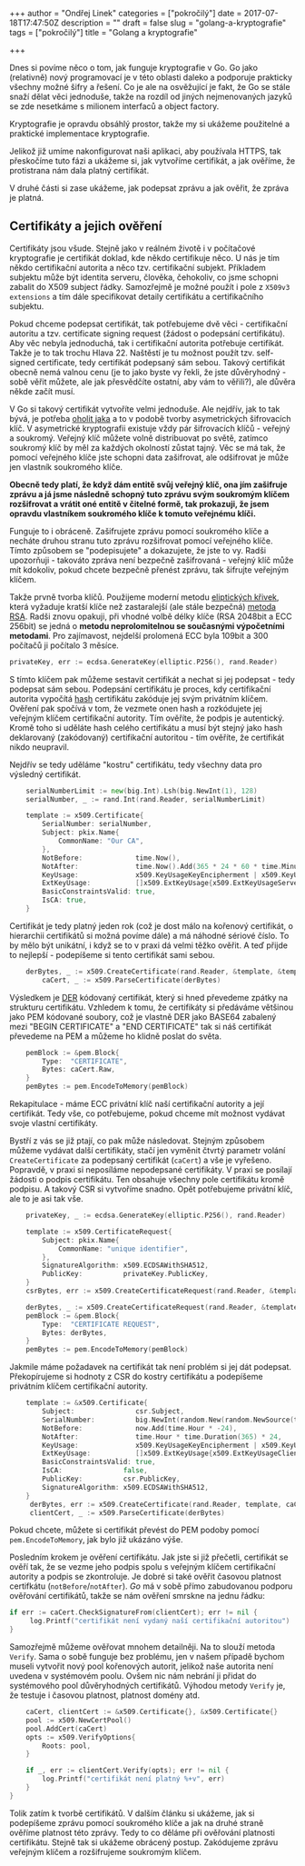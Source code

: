 +++
author = "Ondřej Linek"
categories = ["pokročilý"]
date = 2017-07-18T17:47:50Z
description = ""
draft = false
slug = "golang-a-kryptografie"
tags = ["pokročilý"]
title = "Golang a kryptografie"

+++

Dnes si povíme něco o tom, jak funguje kryptografie v Go. Go jako (relativně) nový programovací je v této oblasti daleko a podporuje prakticky všechny možné šifry a řešení. Co je ale na osvěžující je fakt, že Go se stále snaží dělat věci jednoduše, takže na rozdíl od jiných nejmenovaných jazyků se zde nesetkáme s milionem interfaců a object factory.

Kryptografie je opravdu obsáhlý prostor, takže my si ukážeme použitelné a praktické implementace kryptografie.

Jelikož již umíme nakonfigurovat naši aplikaci, aby používala HTTPS, tak přeskočíme tuto fázi a ukážeme si, jak vytvoříme certifikát, a jak ověříme, že protistrana nám dala platný certifikát.

V druhé části si zase ukážeme, jak podepsat zprávu a jak ověřit, že zpráva je platná.

## Certifikáty a jejich ověření

Certifikáty jsou všude. Stejně jako v reálném životě i v počítačové kryptografie je certifikát doklad, kde někdo certifikuje něco. U nás je tím někdo certifikační autorita a něco tzv. certifikační subjekt. Příkladem subjektu může být identita serveru, člověka, čehokoliv, co jsme schopni zabalit do X509 subject řádky. Samozřejmě je možné použít i pole z `X509v3 extensions` a tím dále specifikovat detaily certifikátu a certifikačního subjektu.

Pokud chceme podepsat certifikát, tak potřebujeme dvě věci - certifikační autoritu a tzv. certificate signing request (žádost o podepsání certifikátu). Aby věc nebyla jednoduchá, tak i certifikační autorita potřebuje certifikát. Takže je to tak trochu Hlava 22. Naštěstí je tu možnost použít tzv. self-signed certificate, tedy certifikát podepsaný sám sebou. Takový certifikát obecně nemá valnou cenu (je to jako byste vy řekli, že jste důvěryhodný - sobě věřit můžete, ale jak přesvědčíte ostatní, aby vám to věřili?), ale důvěra někde začít musí.

V Go si takový certifikát vytvoříte velmi jednoduše. Ale nejdřív, jak to tak bývá, je potřeba [oholit jaka](https://en.wiktionary.org/wiki/yak_shaving) a to v podobě tvorby asymetrických šifrovacích klíč. V asymetrické kryptografii existuje vždy pár šifrovacích klíčů - veřejný a soukromý. Veřejný klíč můžete volně distribuovat po světě, zatímco soukromý klíč by měl za každých okolností zůstat tajný. Věc se má tak, že pomocí veřejného klíče jste schopni data zašifrovat, ale odšifrovat je může jen vlastník soukromého klíče. 

**Obecně tedy platí, že když dám entitě svůj veřejný klíč, ona jím zašifruje zprávu a já jsme následně schopný tuto zprávu svým soukromým klíčem rozšifrovat a vrátit oné entitě v čitelné formě, tak prokazuji, že jsem opravdu vlastníkem soukromého klíče k tomuto veřejnému klíči.**

Funguje to i obráceně. Zašifrujete zprávu pomocí soukromého klíče a necháte druhou stranu tuto zprávu rozšifrovat pomocí veřejného klíče. Tímto způsobem se "podepisujete" a dokazujete, že jste to vy. Radši upozorňuji - takováto zpráva není bezpečně zašifrovaná - veřejný klíč může mít kdokoliv, pokud chcete bezpečně přenést zprávu, tak šifrujte veřejným klíčem.

Takže prvně tvorba klíčů. Použijeme moderní metodu [eliptických křivek](https://cs.wikipedia.org/wiki/Kryptografie_nad_eliptick%C3%BDmi_k%C5%99ivkami), která vyžaduje kratší klíče než zastaralejší (ale stále bezpečná) [metoda RSA](https://cs.wikipedia.org/wiki/RSA). Radši znovu opakuji, při vhodné volbě délky klíče (RSA 2048bit a ECC 256bit) se jedná o **metodu neprolomitelnou se současnými výpočetními metodami**. Pro zajímavost, nejdelší prolomená ECC byla 109bit a 300 počítačů ji počítalo 3 měsíce.

```go
privateKey, err := ecdsa.GenerateKey(elliptic.P256(), rand.Reader)
```

S tímto klíčem pak můžeme sestavit certifikát a nechat si jej podepsat - tedy podepsat sám sebou. Podepsání certifikátu je proces, kdy certifikační autorita vypočítá [hash](https://cs.wikipedia.org/wiki/Ha%C5%A1ovac%C3%AD_funkce) certifikátu zakóduje jej svým privátním klíčem. Ověření pak spočívá v tom, že vezmete onen hash a rozkódujete jej veřejným klíčem certifikační autority. Tím ověříte, že podpis je autentický. Kromě toho si uděláte hash celého certifikátu a musí být stejný jako hash deklarovaný (zakódovaný) certifikační autoritou - tím ověříte, že certifikát nikdo neupravil.

Nejdřív se tedy uděláme "kostru" certifikátu, tedy všechny data pro výsledný certifikát.

```go
	serialNumberLimit := new(big.Int).Lsh(big.NewInt(1), 128)
	serialNumber, _ := rand.Int(rand.Reader, serialNumberLimit)

	template := x509.Certificate{
		SerialNumber: serialNumber,
		Subject: pkix.Name{
			CommonName: "Our CA",
		},
		NotBefore:             time.Now(),
		NotAfter:              time.Now().Add(365 * 24 * 60 * time.Minute),
		KeyUsage:              x509.KeyUsageKeyEncipherment | x509.KeyUsageDigitalSignature | x509.KeyUsageCertSign,
		ExtKeyUsage:           []x509.ExtKeyUsage{x509.ExtKeyUsageServerAuth},
		BasicConstraintsValid: true,
		IsCA: true,
	}
```

Certifikát je tedy platný jeden rok (což je dost málo na kořenový certifikát, o hierarchii certifikátů si možná povíme dále) a má náhodné sériové číslo. To by mělo být unikátní, i když se to v praxi dá velmi těžko ověřit. A teď přijde to nejlepší - podepíšeme si tento certifikát sami sebou.

```go
	derBytes, _ := x509.CreateCertificate(rand.Reader, &template, &template, &privateKey.PublicKey, privateKey)
        caCert, _ := x509.ParseCertificate(derBytes)
```

Výsledkem je [DER](https://cs.wikipedia.org/wiki/Basic_Encoding_Rules#K.C3.B3dov.C3.A1n.C3.AD_DER) kódovaný certifikát, který si hned převedeme zpátky na strukturu certifikátu. Vzhledem k tomu, že certifikáty si předáváme většinou jako PEM kódované soubory, což je vlastně DER jako BASE64 zabalený mezi "BEGIN CERTIFICATE" a "END CERTIFICATE" tak si náš certifikát převedeme na PEM a můžeme ho klidně poslat do světa.

```go
	pemBlock := &pem.Block{
		Type:  "CERTIFICATE",
		Bytes: caCert.Raw,
	}
	pemBytes := pem.EncodeToMemory(pemBlock)
```

Rekapitulace - máme ECC privátní klíč naší certifikační autority a její certifikát. Tedy vše, co potřebujeme, pokud chceme mít možnost vydávat svoje vlastní certifikáty. 

Bystří z vás se již ptají, co pak může následovat. Stejným způsobem můžeme vydávat další certifikáty, stačí jen vyměnit čtvrtý parametr volání `CreateCertificate` za podepsaný certifikát (`caCert`) a vše je vyřešeno. Popravdě, v praxi si neposíláme nepodepsané certifikáty. V praxi se posílají žádosti o podpis certifikátu. Ten obsahuje všechny pole certifikátu kromě podpisu. A takový CSR si vytvoříme snadno. Opět potřebujeme privátní klíč, ale to je asi tak vše.

```go
	privateKey, _ := ecdsa.GenerateKey(elliptic.P256(), rand.Reader)

	template := x509.CertificateRequest{
		Subject: pkix.Name{
			CommonName: "unique identifier",
		},
		SignatureAlgorithm: x509.ECDSAWithSHA512,
		PublicKey:          privateKey.PublicKey,
	}
	csrBytes, err := x509.CreateCertificateRequest(rand.Reader, &template, privateKey)

    derBytes, _ := x509.CreateCertificateRequest(rand.Reader, &template, keyBytes)
	pemBlock := &pem.Block{
		Type:  "CERTIFICATE REQUEST",
		Bytes: derBytes,
	}
	pemBytes := pem.EncodeToMemory(pemBlock)
```

Jakmile máme požadavek na certifikát tak není problém si jej dát podepsat. Překopírujeme si hodnoty z CSR do kostry certifikátu a podepíšeme privátním klíčem certifikační autority.

```go
	template := &x509.Certificate{
		Subject:               csr.Subject,
		SerialNumber:          big.NewInt(random.New(random.NewSource(time.Now().UnixNano())).Int63()),
		NotBefore:             now.Add(time.Hour * -24),
		NotAfter:              time.Hour * time.Duration(365) * 24,
		KeyUsage:              x509.KeyUsageKeyEncipherment | x509.KeyUsageDigitalSignature,
		ExtKeyUsage:           []x509.ExtKeyUsage{x509.ExtKeyUsageClientAuth, x509.ExtKeyUsageServerAuth},
		BasicConstraintsValid: true,
		IsCA:               false,
		PublicKey:          csr.PublicKey,
		SignatureAlgorithm: x509.ECDSAWithSHA512,
	}
     derBytes, err := x509.CreateCertificate(rand.Reader, template, caCert, csr.PublicKey, privateKey)
     clientCert, _ := x509.ParseCertificate(derBytes)
```

Pokud chcete, můžete si certifikát převést do PEM podoby pomocí `pem.EncodeToMemory`, jak bylo již ukázáno výše.

Posledním krokem je ověření certifikátu. Jak jste si již přečetli, certifikát se ověří tak, že se vezme jeho podpis spolu s veřejným klíčem certifikační autority a podpis se zkontroluje. Je dobré si také ověřit časovou platnost certifkátu (`notBefore`/`notAfter`). *Go* má v sobě přímo zabudovanou podporu ověřování certifikátů, takže se nám ověření smrskne na jednu řádku:

```go
if err := caCert.CheckSignatureFrom(clientCert); err != nil {
     log.Printf("certifikát není vydaný naší certifikační autoritou")
}
```

Samozřejmě můžeme ověřovat mnohem detailněji. Na to slouží metoda `Verify`. Sama o sobě funguje bez problému, jen v našem případě bychom museli vytvořit nový pool kořenových autorit, jelikož naše autorita není uvedena v systémovém poolu. Ovšem nic nám nebrání ji přidat do systémového pool důvěryhodných certifikátů. Výhodou metody `Verify` je, že testuje i časovou platnost, platnost domény atd.

```go
	caCert, clientCert := &x509.Certificate{}, &x509.Certificate{}
	pool := x509.NewCertPool()
	pool.AddCert(caCert)
	opts := x509.VerifyOptions{
		Roots: pool,
	}

	if _, err := clientCert.Verify(opts); err != nil {
		log.Printf("certifikát není platný %+v", err)
	}
}
```

Tolik zatím k tvorbě certifikátů. V dalším článku si ukážeme, jak si podepíšeme zprávu pomocí soukromého klíče a jak na druhé straně ověříme platnost této zprávy. Tedy to co děláme při ověřování platnosti certifikátu. Stejně tak si ukážeme obrácený postup. Zakódujeme zprávu veřejným klíčem a rozšifrujeme soukromým klíčem.
